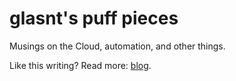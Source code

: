 # glasnt's puff pieces

Musings on the Cloud, automation, and other things. 

Like this writing? Read more: [blog](https://glasnt.com/blog). 

<!-- index starts -->
<!-- index ends -->